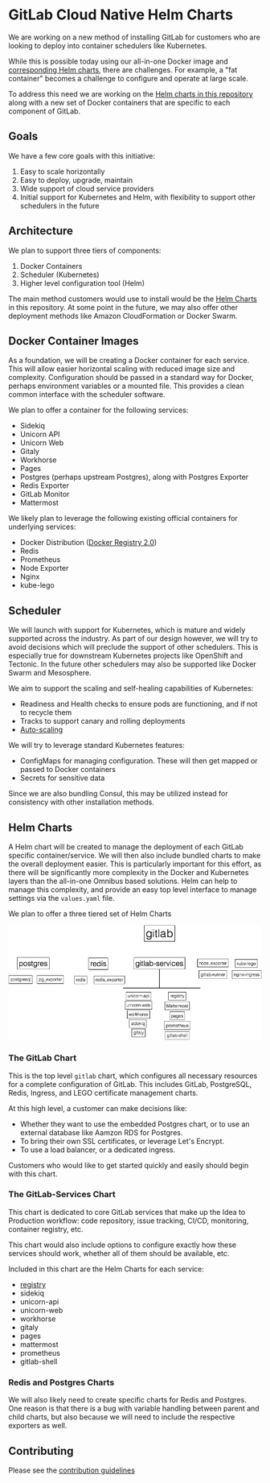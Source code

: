 # GitLab Cloud Native Helm Charts

We are working on a new method of installing GitLab for customers who are
looking to deploy into container schedulers like Kubernetes.

While this is possible today using our all-in-one Docker image and [corresponding Helm charts](https://gitlab.com/charts/charts.gitlab.io), there are challenges.
For example, a "fat container" becomes a challenge to configure and operate at large scale.

To address this need we are working on the [Helm charts in this repository](#helm-charts) along with a new set of Docker containers that are specific to each component of GitLab.

## Goals

We have a few core goals with this initiative:

1. Easy to scale horizontally
1. Easy to deploy, upgrade, maintain
1. Wide support of cloud service providers
1. Initial support for Kubernetes and Helm, with flexibility to support other
schedulers in the future

## Architecture

We plan to support three tiers of components:

1. Docker Containers
1. Scheduler (Kubernetes)
1. Higher level configuration tool (Helm)

The main method customers would use to install would be the [Helm Charts]() in this repository.
At some point in the future, we may also offer other deployment methods like
Amazon CloudFormation or Docker Swarm.

## Docker Container Images

As a foundation, we will be creating a Docker container for each service.
This will allow easier horizontal scaling with reduced image size and complexity.
Configuration should be passed in a standard way for Docker, perhaps environment
variables or a mounted file. This provides a clean common interface with the
scheduler software.

We plan to offer a container for the following services:

* Sidekiq
* Unicorn API
* Unicorn Web
* Gitaly
* Workhorse
* Pages
* Postgres (perhaps upstream Postgres), along with Postgres Exporter
* Redis Exporter
* GitLab Monitor
* Mattermost


We likely plan to leverage the following existing official containers for
underlying services:

* Docker Distribution ([Docker Registry 2.0](https://github.com/docker/distribution))
* Redis
* Prometheus
* Node Exporter
* Nginx
* kube-lego

## Scheduler

We will launch with support for Kubernetes, which is mature and widely supported
across the industry. As part of our design however, we will try to avoid decisions
which will preclude the support of other schedulers. This is especially true for
downstream Kubernetes projects like OpenShift and Tectonic. In the future other
schedulers may also be supported like Docker Swarm and Mesosphere.

We aim to support the scaling and self-healing capabilities of Kubernetes:
* Readiness and Health checks to ensure pods are functioning, and if not to recycle them
* Tracks to support canary and rolling deployments
* [Auto-scaling](https://kubernetes.io/docs/tasks/run-application/horizontal-pod-autoscale/)

We will try to leverage standard Kubernetes features:
* ConfigMaps for managing configuration. These will then get mapped or passed to
Docker containers
* Secrets for sensitive data

Since we are also bundling Consul, this may be utilized instead for consistency with other installation methods.

## Helm Charts

A Helm chart will be created to manage the deployment of each GitLab specific container/service. We will then also include bundled charts to make the overall deployment easier. This is particularly
important for this effort, as there will be significantly more complexity in
the Docker and Kubernetes layers than the all-in-one Omnibus based solutions.
Helm can help to manage this complexity, and provide an easy top level interface
to manage settings via the `values.yaml` file.


We plan to offer a three tiered set of Helm Charts

![Helm Chart Structure](images/charts.png)

### The GitLab Chart

This is the top level `gitlab` chart, which configures all necessary resources
for a complete configuration of GitLab. This includes GitLab, PostgreSQL, Redis,
Ingress, and LEGO certificate management charts.

At this high level, a customer can make decisions like:

* Whether they want to use the embedded Postgres chart, or to use an external
database like Aamzon RDS for Postgres.
* To bring their own SSL certificates, or leverage Let's Encrypt.
* To use a load balancer, or a dedicated ingress.

Customers who would like to get started quickly and easily should begin with this chart.

### The GitLab-Services Chart

This chart is dedicated to core GitLab services that make up the Idea to
Production workflow: code repository, issue tracking, CI/CD, monitoring, container
registry, etc.

This chart would also include options to configure exactly how these services
should work, whether all of them should be available, etc.

Included in this chart are the Helm Charts for each service:
* [registry](https://gitlab.com/charts/helm.gitlab.io/tree/master/charts/registry)
* sidekiq
* unicorn-api
* unicorn-web
* workhorse
* gitaly
* pages
* mattermost
* prometheus
* gitlab-shell

### Redis and Postgres Charts

We will also likely need to create specific charts for Redis and Postgres.
One reason is that there is a bug with variable handling between parent and
child charts, but also because we will need to include the respective exporters
as well.


## Contributing

Please see the [contribution guidelines](CONTRIBUTING.md)

